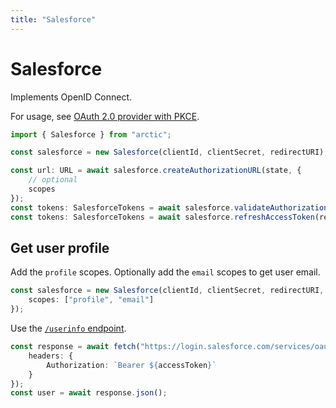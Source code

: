 ```yaml
---
title: "Salesforce"
---
```


# Salesforce

Implements OpenID Connect.

For usage, see [OAuth 2.0 provider with PKCE](../oauth2-pkce.md).

```ts
import { Salesforce } from "arctic";

const salesforce = new Salesforce(clientId, clientSecret, redirectURI);
```

```ts
const url: URL = await salesforce.createAuthorizationURL(state, {
	// optional
	scopes
});
const tokens: SalesforceTokens = await salesforce.validateAuthorizationCode(code);
const tokens: SalesforceTokens = await salesforce.refreshAccessToken(refreshToken);
```


## Get user profile

Add the `profile` scopes. Optionally add the `email` scopes to get user email.

```ts
const salesforce = new Salesforce(clientId, clientSecret, redirectURI, {
	scopes: ["profile", "email"]
});
```

Use the [`/userinfo` endpoint](https://help.salesforce.com/s/articleView?id=sf.remoteaccess_using_userinfo_endpoint.htm&type=5).

```ts
const response = await fetch("https://login.salesforce.com/services/oauth2/userinfo", {
	headers: {
		Authorization: `Bearer ${accessToken}`
	}
});
const user = await response.json();
```
